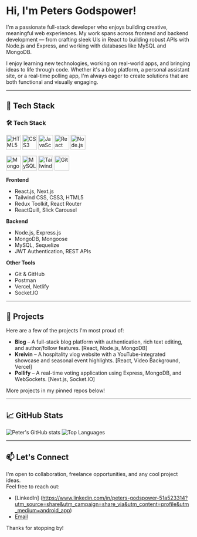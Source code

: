 # Hi, I'm Peters Godspower!

I'm a passionate full-stack developer who enjoys building creative, meaningful web experiences. My work spans across frontend and backend development — from crafting sleek UIs in React to building robust APIs with Node.js and Express, and working with databases like MySQL and MongoDB.

I enjoy learning new technologies, working on real-world apps, and bringing ideas to life through code. Whether it's a blog platform, a personal assistant site, or a real-time polling app, I'm always eager to create solutions that are both functional and visually engaging.

---

## 🚀 Tech Stack

### 🛠 Tech Stack

<p align="left">
  <img src="https://cdn.jsdelivr.net/gh/devicons/devicon/icons/html5/html5-original.svg" alt="HTML5" width="40" height="40"/>
  <img src="https://cdn.jsdelivr.net/gh/devicons/devicon/icons/css3/css3-original.svg" alt="CSS3" width="40" height="40"/>
  <img src="https://cdn.jsdelivr.net/gh/devicons/devicon/icons/javascript/javascript-original.svg" alt="JavaScript" width="40" height="40"/>
  <img src="https://cdn.jsdelivr.net/gh/devicons/devicon/icons/react/react-original.svg" alt="React" width="40" height="40"/>
  <img src="https://cdn.jsdelivr.net/gh/devicons/devicon/icons/nodejs/nodejs-original.svg" alt="Node.js" width="40" height="40"/>
</p>
<p align="left">
  <!-- Mongoose (using MongoDB logo) -->
  <img src="https://cdn.jsdelivr.net/gh/devicons/devicon/icons/mongodb/mongodb-original.svg" alt="Mongoose" width="40" height="40"/>

  <!-- MySQL -->
  <img src="https://cdn.jsdelivr.net/gh/devicons/devicon/icons/mysql/mysql-original.svg" alt="MySQL" width="40" height="40"/>

  <!-- Tailwind CSS -->
  <img src="https://cdn.jsdelivr.net/gh/devicons/devicon/icons/tailwindcss/tailwindcss-plain.svg" alt="Tailwind CSS" width="40" height="40"/>

  <!-- Git -->
  <img src="https://cdn.jsdelivr.net/gh/devicons/devicon/icons/git/git-original.svg" alt="Git" width="40" height="40"/>
</p>


**Frontend**
- React.js, Next.js
- Tailwind CSS, CSS3, HTML5
- Redux Toolkit, React Router
- ReactQuill, Slick Carousel

**Backend**
- Node.js, Express.js
- MongoDB, Mongoose
- MySQL, Sequelize
- JWT Authentication, REST APIs

**Other Tools**
- Git & GitHub
- Postman
- Vercel, Netlify
- Socket.IO

---

## 📌 Projects

Here are a few of the projects I'm most proud of:

- **Blog** – A full-stack blog platform with authentication, rich text editing, and author/follow features. [React, Node.js, MongoDB]
- **Kreivin** – A hospitality vlog website with a YouTube-integrated showcase and seasonal event highlights. [React, Video Background, Vercel]
- **Pollify** – A real-time voting application using Express, MongoDB, and WebSockets. [Next.js, Socket.IO]

More projects in my pinned repos below!

---

## 📈 GitHub Stats

![Peter's GitHub stats](https://github-readme-stats.vercel.app/api?username=Petersgodspower19&show_icons=true&theme=tokyonight)
![Top Languages](https://github-readme-stats.vercel.app/api/top-langs/?username=Petersgodspower19&layout=compact&theme=tokyonight)

---

## 📫 Let's Connect

I'm open to collaboration, freelance opportunities, and any cool project ideas.  
Feel free to reach out:

- [LinkedIn] (https://www.linkedin.com/in/peters-godspower-51a523314?utm_source=share&utm_campaign=share_via&utm_content=profile&utm_medium=android_app)
- [Email](mailto:petersgodspower95@gmail.com)

Thanks for stopping by!
